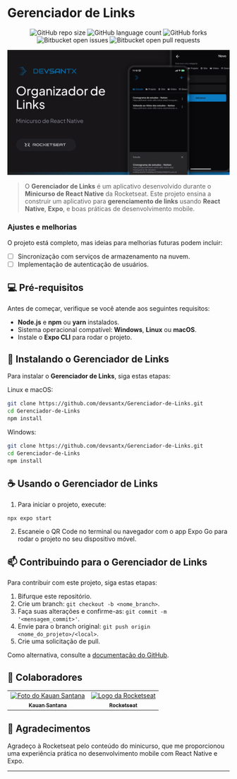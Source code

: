 # Gerenciador de Links

<div align="center">

![GitHub repo size](https://img.shields.io/github/repo-size/devsantx/Gerenciador-de-Links?style=for-the-badge)
![GitHub language count](https://img.shields.io/github/languages/count/devsantx/Gerenciador-de-Links?style=for-the-badge)
![GitHub forks](https://img.shields.io/github/forks/devsantx/Gerenciador-de-Links?style=for-the-badge)
![Bitbucket open issues](https://img.shields.io/bitbucket/issues/devsantx/Gerenciador-de-Links?style=for-the-badge)
![Bitbucket open pull requests](https://img.shields.io/bitbucket/pr-raw/devsantx/Gerenciador-de-Links?style=for-the-badge)

</div>

<img src="./assets/Projeto Organizador de Links.png" alt="Protótipo do projeto de Gerenciador de Links" width="1000px" />

> O **Gerenciador de Links** é um aplicativo desenvolvido durante o **Minicurso de React Native** da Rocketseat. Este projeto ensina a construir um aplicativo para **gerenciamento de links** usando **React Native**, **Expo**, e boas práticas de desenvolvimento mobile.

### Ajustes e melhorias

O projeto está completo, mas ideias para melhorias futuras podem incluir:

- [ ] Sincronização com serviços de armazenamento na nuvem.  
- [ ] Implementação de autenticação de usuários.  

## 💻 Pré-requisitos

Antes de começar, verifique se você atende aos seguintes requisitos:

- **Node.js** e **npm** ou **yarn** instalados.  
- Sistema operacional compatível: **Windows**, **Linux** ou **macOS**.  
- Instale o **Expo CLI** para rodar o projeto.  

## 🚀 Instalando o Gerenciador de Links

Para instalar o **Gerenciador de Links**, siga estas etapas:  

Linux e macOS:

```bash
git clone https://github.com/devsantx/Gerenciador-de-Links.git
cd Gerenciador-de-Links
npm install
```

Windows:

```bash
git clone https://github.com/devsantx/Gerenciador-de-Links.git
cd Gerenciador-de-Links
npm install
```

## ☕ Usando o Gerenciador de Links

1. Para iniciar o projeto, execute:  

```bash
npx expo start
```

2. Escaneie o QR Code no terminal ou navegador com o app Expo Go para rodar o projeto no seu dispositivo móvel.

## 📫 Contribuindo para o Gerenciador de Links

Para contribuir com este projeto, siga estas etapas:  

1. Bifurque este repositório.  
2. Crie um branch: `git checkout -b <nome_branch>`.  
3. Faça suas alterações e confirme-as: `git commit -m '<mensagem_commit>'`.  
4. Envie para o branch original: `git push origin <nome_do_projeto>/<local>`.  
5. Crie uma solicitação de pull.  

Como alternativa, consulte a [documentação do GitHub](https://help.github.com/en/github/collaborating-with-issues-and-pull-requests/creating-a-pull-request).  

## 🤝 Colaboradores

<table> <tr> <td align="center"> <a href="https://github.com/devsantx"> <img src="https://avatars.githubusercontent.com/u/151431163?s=400&u=dd2cd1bac5c51e202b1d8c75439bcd213838fda1&v=4" width="100px;" alt="Foto do Kauan Santana"/><br> <sub> <b>Kauan Santana</b> </sub> </a> </td> <td align="center"> <a href="https://www.rocketseat.com.br/"> <img src="https://media.licdn.com/dms/image/v2/D4D0BAQEFKEYZhCbjFA/company-logo_200_200/company-logo_200_200/0/1733019768288?e=1742428800&v=beta&t=7J-3lG16JIPjcng-av8RCEwhE8Z1TxgI8M7_nmNlvQQ" width="100px;" alt="Logo da Rocketseat"/><br> <sub> <b>Rocketseat</b> </sub> </a> </td> </tr> </table>

## 🤝 Agradecimentos

Agradeço à Rocketseat pelo conteúdo do minicurso, que me proporcionou uma experiência prática no desenvolvimento mobile com React Native e Expo.

---
